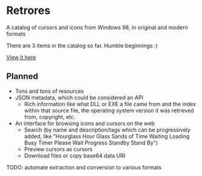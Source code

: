 # Retrores
A catalog of cursors and icons from Windows 98, in original and modern formats

There are 3 items in the catalog so far. Humble beginnings :)

[View it here](https://1j01.github.io/retrores)

## Planned

* Tons and tons of resources
* JSON metadata, which could be considered an API
	* Rich information like what DLL or EXE a file came from and the index within that source file, the operating system version it was retrieved from, copyright, etc.
* An interface for browsing icons and cursors on the web
	* Search (by name and description/tags which can be progressively added, like 
	"Hourglass Hour Glass Sands of Time Waiting Loading Busy Timer Please Wait Progress Standby Stand By")
	* Preview cursors as cursors
	* Download files or copy base64 data URI

TODO: automate extraction and conversion to various formats
